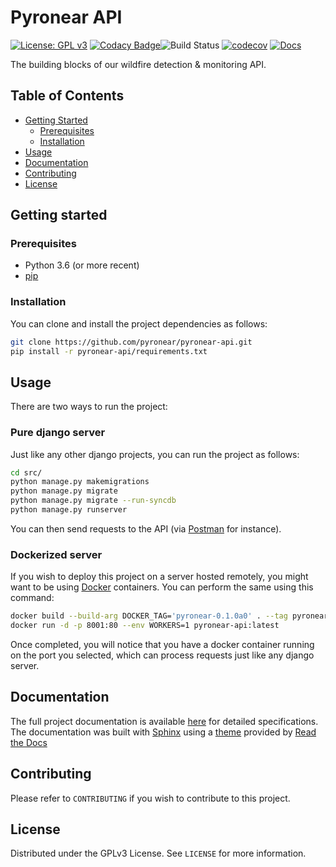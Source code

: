 # Pyronear API

[![License: GPL v3](https://img.shields.io/badge/License-GPLv3-blue.svg)](LICENSE) [![Codacy Badge](https://app.codacy.com/project/badge/Grade/3bea1a63e4aa44258cfd08831d713478)](https://www.codacy.com/gh/pyronear/pyronear-api/dashboard?utm_source=github.com&amp;utm_medium=referral&amp;utm_content=pyronear/pyronear-api&amp;utm_campaign=Badge_Grade)![Build Status](https://github.com/pyronear/pyronear-api/workflows/django-project/badge.svg) [![codecov](https://codecov.io/gh/pyronear/pyronear-api/branch/master/graph/badge.svg)](https://codecov.io/gh/frgfm/Holocron) [![Docs](https://img.shields.io/badge/docs-available-blue.svg)](https://pyronear.github.io/pyronear-api)

The building blocks of our wildfire detection & monitoring API.



## Table of Contents

- [Getting Started](#getting-started)
  - [Prerequisites](#prerequisites)
  - [Installation](#installation)
- [Usage](#usage)
- [Documentation](#documentation)
- [Contributing](#contributing)
- [License](#license)



## Getting started

### Prerequisites

- Python 3.6 (or more recent)
- [pip](https://pip.pypa.io/en/stable/)

### Installation

You can clone and install the project dependencies as follows:

```bash
git clone https://github.com/pyronear/pyronear-api.git
pip install -r pyronear-api/requirements.txt
```



## Usage

There are two ways to run the project:

### Pure django server

Just like any other django projects, you can run the project as follows:

```bash
cd src/
python manage.py makemigrations
python manage.py migrate
python manage.py migrate --run-syncdb
python manage.py runserver
```

You can then send requests to the API (via [Postman](https://www.postman.com/) for instance).

### Dockerized server

If you wish to deploy this project on a server hosted remotely, you might want to be using [Docker](https://www.docker.com/) containers. You can perform the same using this command:

```bash
docker build --build-arg DOCKER_TAG='pyronear-0.1.0a0' . --tag pyronear-api
docker run -d -p 8001:80 --env WORKERS=1 pyronear-api:latest
```

Once completed, you will notice that you have a docker container running on the port you selected, which can process requests just like any django server.



## Documentation

The full project documentation is available [here](https://pyronear.github.io/pyronear-api/) for detailed specifications. The documentation was built with [Sphinx](sphinx-doc.org) using a [theme](github.com/readthedocs/sphinx_rtd_theme) provided by [Read the Docs](readthedocs.org) 



## Contributing

Please refer to `CONTRIBUTING` if you wish to contribute to this project.



## License

Distributed under the GPLv3 License. See `LICENSE` for more information.